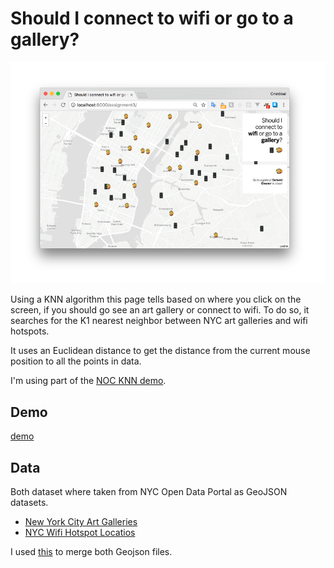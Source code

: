 # Should I connect to wifi or go to a gallery?

![screenshot](./assets/icons/screenshot.png)

Using a KNN algorithm this page tells based on where you click on the screen, if you should go see an art gallery or connect to wifi. To do so, it searches for the K1 nearest neighbor between NYC art galleries and wifi hotspots.

It uses an Euclidean distance to get the distance from the current mouse position to all the points in data.

I'm using part of the [NOC KNN demo](https://github.com/shiffman/NOC-S17-2-Intelligence-Learning/tree/master/week3-classification-regression/04_kNN_demo_p5).

Demo
------
[demo](https://cvalenzuela.github.io/NOC_Intelligence-Learning/tree/assignment3/index.html)

Data
------
Both dataset where taken from NYC Open Data Portal as GeoJSON datasets.

 - [New York City Art Galleries](https://data.cityofnewyork.us/Recreation/New-York-City-Art-Galleries/tgyc-r5jh)
 - [NYC Wifi Hotspot Locatios](https://data.cityofnewyork.us/Social-Services/NYC-Wi-Fi-Hotspot-Locations/a9we-mtpn)

I used [this](https://github.com/mapbox/geojson-merge) to merge both Geojson files.
